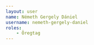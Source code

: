 ```yaml
---
layout: user
name: Németh Gergely Dániel
username: nemeth-gergely-daniel
roles:
    - Öregtag
---
```

